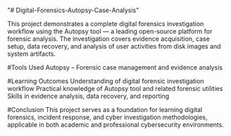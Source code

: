 "# Digital-Forensics-Autopsy-Case-Analysis" 

This project demonstrates a complete digital forensics investigation workflow using the Autopsy tool — a leading open-source platform for forensic analysis.
The investigation covers evidence acquisition, case setup, data recovery, and analysis of user activities from disk images and system artifacts.

#Tools Used
Autopsy – Forensic case management and evidence analysis


#Learning Outcomes
Understanding of digital forensic investigation workflow
Practical knowledge of Autopsy tool and related forensic utilities
Skills in evidence analysis, data recovery, and reporting


#Conclusion
This project serves as a foundation for learning digital forensics, incident response, and cyber investigation methodologies, applicable in both academic and professional cybersecurity environments.
